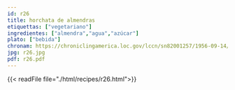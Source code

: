 ```yaml
---
id: r26
title: horchata de almendras
etiquettas: ["vegetariano"]
ingredientes: ["almendra","agua","azúcar"]
plato: ["bebida"]
chronam: https://chroniclingamerica.loc.gov/lccn/sn82001257/1956-09-14/ed-1/seq-4/
jpg: r26.jpg
pdf: r26.pdf
---
```


{{< readFile file="./html/recipes/r26.html">}}